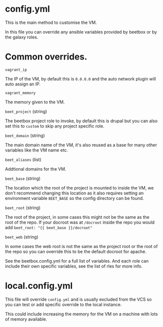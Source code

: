 # config.yml

This is the main method to customise the VM.

In this file you can override any ansible variables provided by beetbox or by the galaxy roles.


# Common overrides.

  `vagrant_ip`
  
The IP of the VM, by default this is `0.0.0.0` and the auto network plugin will auto assign an IP.

  `vagrant_memory`
  
The memory given to the VM.

  `beet_project` (string)
  
The beetbox project role to invoke, by default this is drupal but you can also set this to `custom` to skip any project specific role.

  `beet_domain` (string)
  
The main domain name of the VM, it's also reused as a base for many other variables like the VM name etc.

  `beet_aliases` (list)
  
Addtional domains for the VM.

  `beet_base` (string)
  
The location which the root of the project is mounted to inside the VM, we don't recommend changing this location as it also requires setting an environment variable `BEET_BASE` so the config directory can be found.
 
  `beet_root` (string)
  
The root of the project, in some cases this might not be the same as the root of the repo.
If your docroot was at `/docroot` inside the repo you would add `beet_root: "{{ beet_base }}/docroot"`

  `beet_web` (string)
  
In some cases the web root is not the same as the project root or the root of the repo so you can override this to be the default docroot for apache. 
  

See the beetbox.config.yml for a full list of variables.
And each role can include their own specific variables, see the list of rles for more info.


# local.config.yml

This file will override `config.yml` and is usually excluded from the VCS so you can test or add specific override to the local instance.

This could include increasing the memory for the VM on a machine with lots of memory available.
